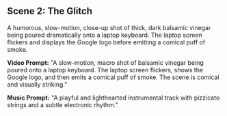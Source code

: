## Scene 2: The Glitch

A humorous, slow-motion, close-up shot of thick, dark balsamic vinegar being poured dramatically onto a laptop keyboard. The laptop screen flickers and displays the Google logo before emitting a comical puff of smoke.

**Video Prompt:**
"A slow-motion, macro shot of balsamic vinegar being poured onto a laptop keyboard. The laptop screen flickers, shows the Google logo, and then emits a comical puff of smoke. The scene is comical and visually striking."

**Music Prompt:**
"A playful and lighthearted instrumental track with pizzicato strings and a subtle electronic rhythm."
